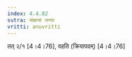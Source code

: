 ```yaml
---
index: 4.4.82
sutra: संज्ञायां जन्याः
vritti: anuvritti
---
```


 तत् २/१ [4।4।76],  वहति (क्रियापदम्) [4।4।76]